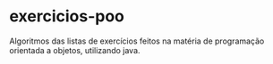 # exercicios-poo

Algoritmos das listas de exercícios feitos na matéria de programação orientada a objetos, utilizando java.
